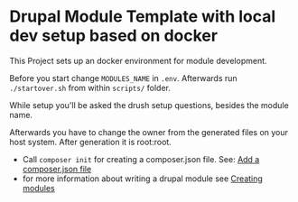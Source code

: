 # Drupal Module Template with local dev setup based on docker

This Project sets up an docker environment for module development.

Before you start change `MODULES_NAME` in `.env`.
Afterwards run `./startover.sh` from within `scripts/` folder.

While setup you'll be asked the drush setup questions, besides the module name.

Afterwards you have to change the owner from the generated files on your host system. After generation it is root:root.

- Call `composer init` for creating a composer.json file. See: [Add a composer.json file](https://www.drupal.org/docs/develop/creating-modules/add-a-composerjson-file)
- for more information about writing a drupal module see [Creating modules](https://www.drupal.org/docs/develop/creating-modules)
